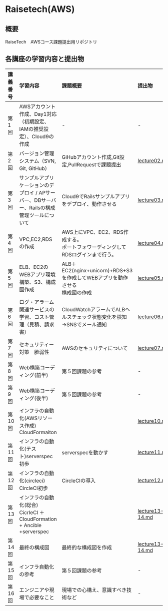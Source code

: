 # Raisetech(AWS)

## 概要
RaiseTech　AWSコース課題提出用リポジトリ

## 各講座の学習内容と提出物

| 講義番号 | 学習内容 | 課題概要 | 提出物| 
| :--- | :--- | :--- |  :--- |  
|第1回|AWSアカウント作成、Day1対応（初期設定、IAMの推奨設定）、Cloud9の作成|-  |-|  
|第2回|バージョン管理システム（SVN, Git, GitHub）|GiHubアカウント作成,Git設定,PullRequestで課題提出  |[lecture02.md](lecture02.md)|
|第3回|サンプルアプリケーションのデプロイ / APサーバー、DBサーバー、Railsの構成管理ツールについて| Cloud9でRailsサンプルアプリをデプロイ、動作させる |[lecture03.md](./lecture03/lecture03.md)|
|第4回|VPC,EC2,RDSの作成| AWS上にVPC、EC2、RDS作成する。<br>ポートフォワーディングしてRDSログインまで行う。 |[lecture04.md](./lecture04/lecture04.md)|
|第5回|ELB、EC2のWEBアプリ環境構築、S3、構成図作成|ALB＋EC2(nginx+unicorn)+RDS+S3を作成してWEBアプリを動作させる<br>構成図の作成  |[lecture05.md](./lecture05/lecture05.md)|
|第6回|ログ・アラーム関連サービスの学習、コスト管理（見積、請求書）| CloudWatchアラームでALBヘルスチェック状態変化を検知→SNSでメール通知<br> |[lecture06.md](./lecture06/lecture06.md)|
|第7回|セキュリティー対策　脆弱性| AWSのセキュリティについて |[lecture07.md](./lecture07/lecture07.md)|
|第8回|Web構築コーディング(前半)|第５回課題の参考 |-|
|第9回|Web構築コーディング(後半)|第５回課題の参考 |-|
|第10回|インフラの自動化(AWSリソース作成)<br> CloudFormaiton|  |[lecture10.md](./lecture10/lecture10.md)|
|第11回|インフラの自動化(テスト)serverspec初歩 | serverspecを動かす |[lecture11.md](./lecture11/lecture11.md)|
|第12回|インフラの自動化(circleci) CircleCI初歩 |CircleCIの導入  |[lecture12.md](./lecture12/lecture12.md)|
|第13回|インフラの自動化(総合) CicrleCI ＋CloudFormation + Ancible +serverspec |  |[lecture13-14.md](./lecture13-14/lecture13-14.md)|
|第14回|最終の構成図 |最終的な構成図を作成  |[lecture13-14.md](./lecture13-14/lecture13-14.md)|
|第15回|インフラ自動化の参考|第５回課題の参考 |-|
|第16回|エンジニアや現場で必要なこと|現場での心構え、意識すべき技術など |-|
